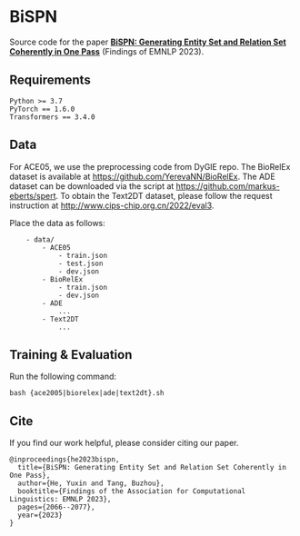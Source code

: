 # BiSPN

Source code for the paper [**BiSPN: Generating Entity Set and Relation Set Coherently in One Pass**](https://github.com/Stardust-hyx/BiSPN) (Findings of EMNLP 2023).

##  Requirements

```
Python >= 3.7   
PyTorch == 1.6.0 
Transformers == 3.4.0
```

##  Data

For ACE05, we use the preprocessing code from DyGIE repo. The BioRelEx dataset is available at https://github.com/YerevaNN/BioRelEx. The ADE dataset can be downloaded via the script at https://github.com/markus-eberts/spert. To obtain the Text2DT dataset, please follow the request instruction at http://www.cips-chip.org.cn/2022/eval3.

Place the data as follows:
```text
    - data/
        - ACE05
            - train.json
            - test.json
            - dev.json
        - BioRelEx
            - train.json
            - dev.json
        - ADE
            ...
        - Text2DT
            ...
```

##  Training & Evaluation
Run the following command:
```shell
bash {ace2005|biorelex|ade|text2dt}.sh
```

## Cite
If you find our work helpful, please consider citing our paper.
```
@inproceedings{he2023bispn,
  title={BiSPN: Generating Entity Set and Relation Set Coherently in One Pass},
  author={He, Yuxin and Tang, Buzhou},
  booktitle={Findings of the Association for Computational Linguistics: EMNLP 2023},
  pages={2066--2077},
  year={2023}
}
```